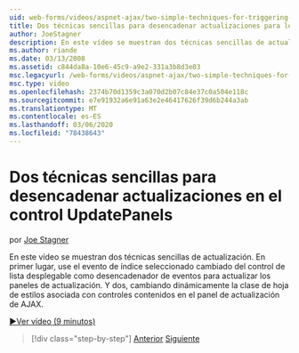 ```yaml
---
uid: web-forms/videos/aspnet-ajax/two-simple-techniques-for-triggering-updates-to-update-panels
title: Dos técnicas sencillas para desencadenar actualizaciones para los paneles de actualización | Microsoft Docs
author: JoeStagner
description: En este vídeo se muestran dos técnicas sencillas de actualización. En primer lugar, use el evento de índice seleccionado cambiado del control de lista desplegable como un evento trigonometría...
ms.author: riande
ms.date: 03/13/2008
ms.assetid: c844da8a-10e6-45c9-a9e2-331a3b8d3e03
msc.legacyurl: /web-forms/videos/aspnet-ajax/two-simple-techniques-for-triggering-updates-to-update-panels
msc.type: video
ms.openlocfilehash: 2374b70d1359c3a070d2b07c84e37c0a504e118c
ms.sourcegitcommit: e7e91932a6e91a63e2e46417626f39d6b244a3ab
ms.translationtype: MT
ms.contentlocale: es-ES
ms.lasthandoff: 03/06/2020
ms.locfileid: "78438643"
---
```

# <a name="two-simple-techniques-for-triggering-updates-to-update-panels"></a>Dos técnicas sencillas para desencadenar actualizaciones en el control UpdatePanels

por [Joe Stagner](https://github.com/JoeStagner)

En este vídeo se muestran dos técnicas sencillas de actualización. En primer lugar, use el evento de índice seleccionado cambiado del control de lista desplegable como desencadenador de eventos para actualizar los paneles de actualización. Y dos, cambiando dinámicamente la clase de hoja de estilos asociada con controles contenidos en el panel de actualización de AJAX.

[&#9654;Ver vídeo (9 minutos)](https://channel9.msdn.com/Blogs/ASP-NET-Site-Videos/two-simple-techniques-for-triggering-updates-to-update-panels)

> [!div class="step-by-step"]
> [Anterior](how-do-i-retrieve-values-from-server-side-ajax-controls.md)
> [Siguiente](use-aspnet-ajax-cascading-drop-down-control-to-access-a-database.md)
